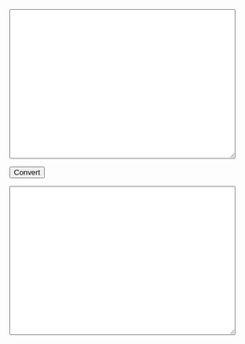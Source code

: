 
<script src="p5/p5.min.js"></script>
<script src="hello/hello.js"></script>

<main></main>

<textarea id="processing-p5-convert-input"
          style="width: 80%; height: 20em;"></textarea>

<button id="processing-p5-convert-button">Convert</button>

<textarea id="processing-p5-convert-output"
          style="width: 80%; height: 20em;"></textarea>

<br/>


<!--
<iframe id="editor"
    title="p5.js web editor embed"
    width="1000"
    height="600"
    src="https://editor.p5js.org/">
</iframe>
-->

<script type="module" src="processing-p5-convert-bundle.js"></script>



